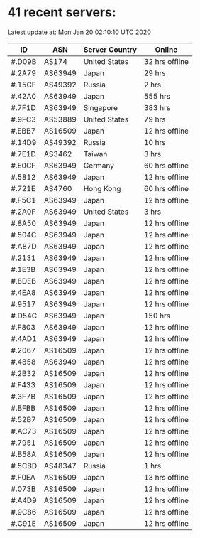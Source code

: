 # 41 recent servers:

Latest update at: Mon Jan 20 02:10:10 UTC 2020

| ID | ASN | Server Country | Online |
| -- | --- | -------------- | ------ |
| #.D09B | AS174 | United States | 32 hrs offline |
| #.2A79 | AS63949 | Japan | 29 hrs |
| #.15CF | AS49392 | Russia | 2 hrs |
| #.42A0 | AS63949 | Japan | 555 hrs |
| #.7F1D | AS63949 | Singapore | 383 hrs |
| #.9FC3 | AS53889 | United States | 79 hrs |
| #.EBB7 | AS16509 | Japan | 12 hrs offline |
| #.14D9 | AS49392 | Russia | 10 hrs |
| #.7E1D | AS3462 | Taiwan | 3 hrs |
| #.E0CF | AS63949 | Germany | 60 hrs offline |
| #.5812 | AS63949 | Japan | 12 hrs offline |
| #.721E | AS4760 | Hong Kong | 60 hrs offline |
| #.F5C1 | AS63949 | Japan | 12 hrs offline |
| #.2A0F | AS63949 | United States | 3 hrs |
| #.8A50 | AS63949 | Japan | 12 hrs offline |
| #.504C | AS63949 | Japan | 12 hrs offline |
| #.A87D | AS63949 | Japan | 12 hrs offline |
| #.2131 | AS63949 | Japan | 12 hrs offline |
| #.1E3B | AS63949 | Japan | 12 hrs offline |
| #.8DEB | AS63949 | Japan | 12 hrs offline |
| #.4EA8 | AS63949 | Japan | 12 hrs offline |
| #.9517 | AS63949 | Japan | 12 hrs offline |
| #.D54C | AS63949 | Japan | 150 hrs |
| #.F803 | AS63949 | Japan | 12 hrs offline |
| #.4AD1 | AS63949 | Japan | 12 hrs offline |
| #.2067 | AS16509 | Japan | 12 hrs offline |
| #.4858 | AS63949 | Japan | 12 hrs offline |
| #.2B32 | AS16509 | Japan | 12 hrs offline |
| #.F433 | AS16509 | Japan | 12 hrs offline |
| #.3F7B | AS16509 | Japan | 12 hrs offline |
| #.BFBB | AS16509 | Japan | 12 hrs offline |
| #.52B7 | AS16509 | Japan | 12 hrs offline |
| #.AC73 | AS16509 | Japan | 12 hrs offline |
| #.7951 | AS16509 | Japan | 12 hrs offline |
| #.B58A | AS16509 | Japan | 12 hrs offline |
| #.5CBD | AS48347 | Russia | 1 hrs |
| #.F0EA | AS16509 | Japan | 13 hrs offline |
| #.073B | AS16509 | Japan | 12 hrs offline |
| #.A4D9 | AS16509 | Japan | 12 hrs offline |
| #.9C86 | AS16509 | Japan | 12 hrs offline |
| #.C91E | AS16509 | Japan | 12 hrs offline |

